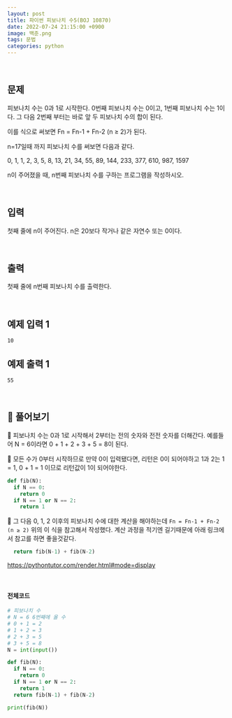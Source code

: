 ```yaml
---
layout: post
title: 파이썬 피보나치 수5(BOJ 10870)
date: 2022-07-24 21:15:00 +0900
image: 백준.png
tags: 문법
categories: python 
---
```


<br>

## 문제

피보나치 수는 0과 1로 시작한다. 0번째 피보나치 수는 0이고, 1번째 피보나치 수는 1이다. 그 다음 2번째 부터는 바로 앞 두 피보나치 수의 합이 된다.

이를 식으로 써보면 Fn = Fn-1 + Fn-2 (n ≥ 2)가 된다.

n=17일때 까지 피보나치 수를 써보면 다음과 같다.

0, 1, 1, 2, 3, 5, 8, 13, 21, 34, 55, 89, 144, 233, 377, 610, 987, 1597

n이 주어졌을 때, n번째 피보나치 수를 구하는 프로그램을 작성하시오.

<br>

## 입력

첫째 줄에 n이 주어진다. n은 20보다 작거나 같은 자연수 또는 0이다.

<br>

## 출력

첫째 줄에 n번째 피보나치 수를 출력한다.

<br>

## 예제 입력 1

```
10
```

## 예제 출력 1

```
55
```

<br>

## 📝 풀어보기

📌 피보나치 수는 0과 1로 시작해서 2부터는 전의 숫자와 전전 숫자를 더해간다. 예를들어 N = 6이라면 0 + 1 + 2 + 3 + 5 = 8이 된다.

📌 모든 수가 0부터 시작하므로 만약 0이 입력됐다면, 리턴은 0이 되어야하고 1과 2는 1 = 1, 0 + 1 = 1 이므로 리턴값이 1이 되어야한다.

``` python
def fib(N):
  if N == 0:
    return 0
  if N == 1 or N == 2:
    return 1
```

📌  그 다음 0, 1, 2 이후의 피보나치 수에 대한 계산을 해야하는데 `Fn = Fn-1 + Fn-2 (n ≥ 2)` 위의 이 식을 참고해서 작성했다. 계산 과정을 적기엔 길기때문에 아래 링크에서 참고를 하면 좋을것같다.

``` python
  return fib(N-1) + fib(N-2)
```

https://pythontutor.com/render.html#mode=display

<br>

#### 전체코드

``` python
# 피보나치 수
# N = 6 6번째에 올 수
# 0 + 1 = 2
# 1 + 2 = 3
# 2 + 3 = 5
# 3 + 5 = 8
N = int(input())

def fib(N):
  if N == 0:
    return 0
  if N == 1 or N == 2:
    return 1
  return fib(N-1) + fib(N-2)

print(fib(N))
```


